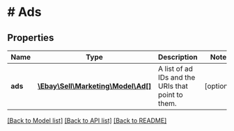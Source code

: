# # Ads

## Properties

Name | Type | Description | Notes
------------ | ------------- | ------------- | -------------
**ads** | [**\Ebay\Sell\Marketing\Model\Ad[]**](Ad.md) | A list of ad IDs and the URIs that point to them. | [optional]

[[Back to Model list]](../../README.md#models) [[Back to API list]](../../README.md#endpoints) [[Back to README]](../../README.md)
